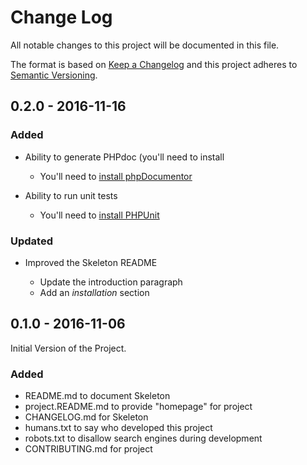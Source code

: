 
# Change Log

All notable changes to this project will be documented in this file.

The format is based on [Keep a Changelog](http://keepachangelog.com/)
and this project adheres to [Semantic Versioning](http://semver.org/).


## 0.2.0 - 2016-11-16

### Added

- Ability to generate PHPdoc (you'll need to install

  * You'll need to [install phpDocumentor](https://phpdoc.org/)

- Ability to run unit tests

  * You'll need to [install PHPUnit](https://phpunit.de/)

### Updated

- Improved the Skeleton README

  * Update the introduction paragraph
  * Add an *installation* section


## 0.1.0 - 2016-11-06

Initial Version of the Project.

### Added

- README.md to document Skeleton
- project.README.md to provide "homepage" for project
- CHANGELOG.md for Skeleton
- humans.txt to say who developed this project
- robots.txt to disallow search engines during development
- CONTRIBUTING.md for project



